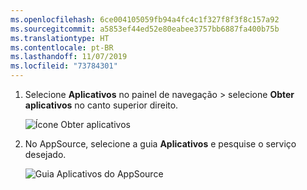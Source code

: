 ```yaml
---
ms.openlocfilehash: 6ce004105059fb94a4fc4c1f327f8f3f8c157a92
ms.sourcegitcommit: a5853ef44ed52e80eabee3757bb6887fa400b75b
ms.translationtype: HT
ms.contentlocale: pt-BR
ms.lasthandoff: 11/07/2019
ms.locfileid: "73784301"
---
```

1. Selecione **Aplicativos** no painel de navegação > selecione **Obter aplicativos** no canto superior direito.
   
     ![Ícone Obter aplicativos](./media/powerbi-service-apps-get-more-apps/power-bi-service-apps-get-apps-1-app-line.png)
2. No AppSource, selecione a guia **Aplicativos** e pesquise o serviço desejado.
   
    ![Guia Aplicativos do AppSource](./media/powerbi-service-apps-get-more-apps/power-bi-appsource-apps.png)


